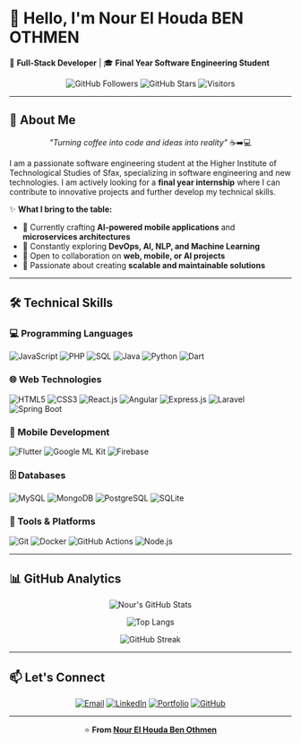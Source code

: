 # 👋 Hello, I'm Nour El Houda BEN OTHMEN

🚀 **Full-Stack Developer** | 🎓 **Final Year Software Engineering Student**

<div align="center">

![GitHub Followers](https://img.shields.io/github/followers/nourbenothmen?style=social)
![GitHub Stars](https://img.shields.io/github/stars/nourbenothmen?style=social)
![Visitors](https://komarev.com/ghpvc/?username=nourbenothmen&color=blueviolet)

</div>

---

## 🚀 About Me

<div align="center">

*"Turning coffee into code and ideas into reality"* ☕➡️💻

</div>

I am a passionate software engineering student at the Higher Institute of Technological Studies of Sfax, specializing in software engineering and new technologies. I am actively looking for a **final year internship** where I can contribute to innovative projects and further develop my technical skills.

✨ **What I bring to the table:**
- 🔭 Currently crafting **AI-powered mobile applications** and **microservices architectures**
- 🌱 Constantly exploring **DevOps, AI, NLP, and Machine Learning**
- 💼 Open to collaboration on **web, mobile, or AI projects**
- 🎯 Passionate about creating **scalable and maintainable solutions**

---

## 🛠️ Technical Skills

### 💻 Programming Languages
![JavaScript](https://img.shields.io/badge/JavaScript-F7DF1E?style=for-the-badge&logo=javascript&logoColor=black)
![PHP](https://img.shields.io/badge/PHP-777BB4?style=for-the-badge&logo=php&logoColor=white)
![SQL](https://img.shields.io/badge/SQL-4479A1?style=for-the-badge&logo=postgresql&logoColor=white)
![Java](https://img.shields.io/badge/Java-ED8B00?style=for-the-badge&logo=java&logoColor=white)
![Python](https://img.shields.io/badge/Python-3776AB?style=for-the-badge&logo=python&logoColor=white)
![Dart](https://img.shields.io/badge/Dart-0175C2?style=for-the-badge&logo=dart&logoColor=white)

### 🌐 Web Technologies
![HTML5](https://img.shields.io/badge/HTML5-E34F26?style=for-the-badge&logo=html5&logoColor=white)
![CSS3](https://img.shields.io/badge/CSS3-1572B6?style=for-the-badge&logo=css3&logoColor=white)
![React.js](https://img.shields.io/badge/React-20232A?style=for-the-badge&logo=react&logoColor=61DAFB)
![Angular](https://img.shields.io/badge/Angular-DD0031?style=for-the-badge&logo=angular&logoColor=white)
![Express.js](https://img.shields.io/badge/Express.js-000000?style=for-the-badge&logo=express&logoColor=white)
![Laravel](https://img.shields.io/badge/Laravel-FF2D20?style=for-the-badge&logo=laravel&logoColor=white)
![Spring Boot](https://img.shields.io/badge/Spring_Boot-6DB33F?style=for-the-badge&logo=spring-boot&logoColor=white)

### 📱 Mobile Development
![Flutter](https://img.shields.io/badge/Flutter-02569B?style=for-the-badge&logo=flutter&logoColor=white)
![Google ML Kit](https://img.shields.io/badge/Google_ML_Kit-4285F4?style=for-the-badge&logo=google&logoColor=white)
![Firebase](https://img.shields.io/badge/Firebase-FFCA28?style=for-the-badge&logo=firebase&logoColor=black)

### 🗄️ Databases
![MySQL](https://img.shields.io/badge/MySQL-4479A1?style=for-the-badge&logo=mysql&logoColor=white)
![MongoDB](https://img.shields.io/badge/MongoDB-47A248?style=for-the-badge&logo=mongodb&logoColor=white)
![PostgreSQL](https://img.shields.io/badge/PostgreSQL-336791?style=for-the-badge&logo=postgresql&logoColor=white)
![SQLite](https://img.shields.io/badge/SQLite-003B57?style=for-the-badge&logo=sqlite&logoColor=white)

### 🔧 Tools & Platforms
![Git](https://img.shields.io/badge/Git-F05032?style=for-the-badge&logo=git&logoColor=white)
![Docker](https://img.shields.io/badge/Docker-2496ED?style=for-the-badge&logo=docker&logoColor=white)
![GitHub Actions](https://img.shields.io/badge/GitHub_Actions-2088FF?style=for-the-badge&logo=github-actions&logoColor=white)
![Node.js](https://img.shields.io/badge/Node.js-339933?style=for-the-badge&logo=nodedotjs&logoColor=white)

---

## 📊 GitHub Analytics

<div align="center">

![Nour's GitHub Stats](https://github-readme-stats.vercel.app/api?username=nourbenothmen&show_icons=true&theme=radical&hide_border=true&bg_color=45,667eea,764ba2)

![Top Langs](https://github-readme-stats.vercel.app/api/top-langs/?username=nourbenothmen&layout=compact&theme=radical&hide_border=true&bg_color=45,667eea,764ba2)

![GitHub Streak](https://github-readme-streak-stats.herokuapp.com/?user=nourbenothmen&theme=radical&hide_border=true)

</div>

---

## 📫 Let's Connect

<div align="center">

[![Email](https://img.shields.io/badge/Email-D14836?style=for-the-badge&logo=gmail&logoColor=white)](mailto:nourehoudabenothmen0@gmail.com)
[![LinkedIn](https://img.shields.io/badge/LinkedIn-0077B5?style=for-the-badge&logo=linkedin&logoColor=white)](https://www.linkedin.com/in/nour-ben-othmen-b4964625b/)
[![Portfolio](https://img.shields.io/badge/Portfolio-FF7139?style=for-the-badge&logo=firefox&logoColor=white)](https://nourboportfolio.netlify.app/)
[![GitHub](https://img.shields.io/badge/GitHub-100000?style=for-the-badge&logo=github&logoColor=white)](https://github.com/nourbenothmen)

</div>

---

<div align="center">


⭐ **From [Nour El Houda Ben Othmen](https://github.com/nourbenothmen)**


</div>
